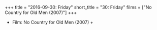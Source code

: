 +++
title = "2016-09-30: Friday"
short_title = "30: Friday"
films = ["No Country for Old Men (2007)"]
+++


* Film: No Country for Old Men (2007) +
